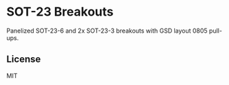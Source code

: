 # SOT-23 Breakouts

Panelized SOT-23-6 and 2x SOT-23-3 breakouts with GSD layout 0805 pull-ups.

## License

MIT
